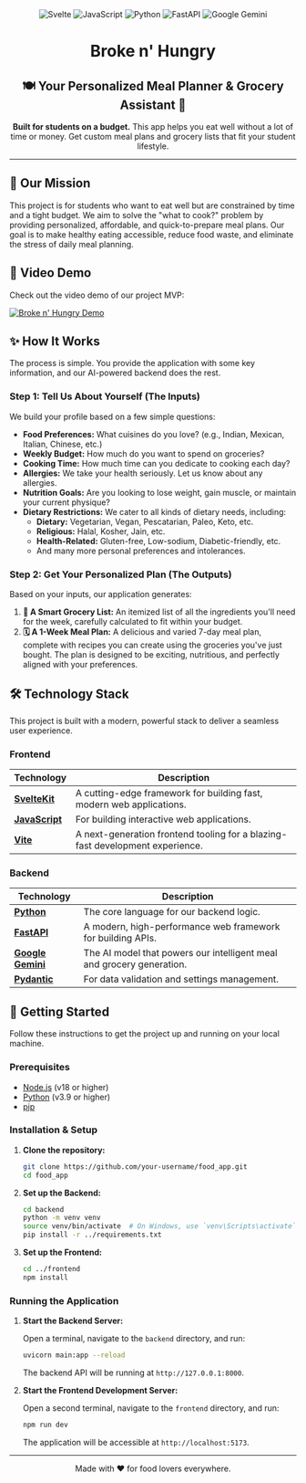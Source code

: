 <div align="center">
  <img src="https://img.shields.io/badge/svelte-%23f1413d.svg?style=for-the-badge&logo=svelte&logoColor=white" alt="Svelte" />
  <img src="https://img.shields.io/badge/javascript-%23F7DF1E.svg?style=for-the-badge&logo=javascript&logoColor=black" alt="JavaScript" />
  <img src="https://img.shields.io/badge/python-3670A0?style=for-the-badge&logo=python&logoColor=ffdd54" alt="Python" />
  <img src="https://img.shields.io/badge/fastapi-109989?style=for-the-badge&logo=FASTAPI&logoColor=white" alt="FastAPI" />
  <img src="https://img.shields.io/badge/Google%20Gemini-4285F4?style=for-the-badge&logo=google&logoColor=white" alt="Google Gemini" />
</div>

<h1 align="center">
  Broke n' Hungry
</h1>
<h2 align="center">
  🍽️ Your Personalized Meal Planner & Grocery Assistant 🥗
</h2>

<p align="center">
  <strong>Built for students on a budget.</strong> This app helps you eat well without a lot of time or money. Get custom meal plans and grocery lists that fit your student lifestyle.
</p>

---

## 🎯 Our Mission

This project is for students who want to eat well but are constrained by time and a tight budget. We aim to solve the "what to cook?" problem by providing personalized, affordable, and quick-to-prepare meal plans. Our goal is to make healthy eating accessible, reduce food waste, and eliminate the stress of daily meal planning.

## 🎥 Video Demo

Check out the video demo of our project MVP:

[![Broke n' Hungry Demo](https://img.youtube.com/vi/aVz0dD2MiGk/0.jpg)](https://youtu.be/aVz0dD2MiGk?si=fquaQXW63RXmFEl9)

## ✨ How It Works

The process is simple. You provide the application with some key information, and our AI-powered backend does the rest.

### Step 1: Tell Us About Yourself (The Inputs)

We build your profile based on a few simple questions:

-   **Food Preferences:** What cuisines do you love? (e.g., Indian, Mexican, Italian, Chinese, etc.)
-   **Weekly Budget:** How much do you want to spend on groceries?
-   **Cooking Time:** How much time can you dedicate to cooking each day?
-   **Allergies:** We take your health seriously. Let us know about any allergies.
-   **Nutrition Goals:** Are you looking to lose weight, gain muscle, or maintain your current physique?
-   **Dietary Restrictions:** We cater to all kinds of dietary needs, including:
    -   **Dietary:** Vegetarian, Vegan, Pescatarian, Paleo, Keto, etc.
    -   **Religious:** Halal, Kosher, Jain, etc.
    -   **Health-Related:** Gluten-free, Low-sodium, Diabetic-friendly, etc.
    -   And many more personal preferences and intolerances.

### Step 2: Get Your Personalized Plan (The Outputs)

Based on your inputs, our application generates:

1.  **🛒 A Smart Grocery List:** An itemized list of all the ingredients you'll need for the week, carefully calculated to fit within your budget.
2.  **🗓️ A 1-Week Meal Plan:** A delicious and varied 7-day meal plan, complete with recipes you can create using the groceries you've just bought. The plan is designed to be exciting, nutritious, and perfectly aligned with your preferences.

## 🛠️ Technology Stack

This project is built with a modern, powerful stack to deliver a seamless user experience.

### Frontend

| Technology                                                                                                  | Description                              |
| ----------------------------------------------------------------------------------------------------------- | ---------------------------------------- |
| **[SvelteKit](https://kit.svelte.dev/)**                                                                    | A cutting-edge framework for building fast, modern web applications. |
| **[JavaScript](https://developer.mozilla.org/en-US/docs/Web/JavaScript)**                                   | For building interactive web applications. |
| **[Vite](https://vitejs.dev/)**                                                                             | A next-generation frontend tooling for a blazing-fast development experience. |

### Backend

| Technology                                                                                                    | Description                              |
| ------------------------------------------------------------------------------------------------------------- | ---------------------------------------- |
| **[Python](https://www.python.org/)**                                                                         | The core language for our backend logic. |
| **[FastAPI](https://fastapi.tiangolo.com/)**                                                                  | A modern, high-performance web framework for building APIs. |
| **[Google Gemini](https://ai.google/discover/geminipro/)**                                                    | The AI model that powers our intelligent meal and grocery generation. |
| **[Pydantic](https://docs.pydantic.dev/)**                                                                    | For data validation and settings management. |

## 🚀 Getting Started

Follow these instructions to get the project up and running on your local machine.

### Prerequisites

- [Node.js](https://nodejs.org/en/) (v18 or higher)
- [Python](https://www.python.org/downloads/) (v3.9 or higher)
- [pip](https://pip.pypa.io/en/stable/installation/)

### Installation & Setup

1.  **Clone the repository:**
    ```bash
    git clone https://github.com/your-username/food_app.git
    cd food_app
    ```

2.  **Set up the Backend:**
    ```bash
    cd backend
    python -m venv venv
    source venv/bin/activate  # On Windows, use `venv\Scripts\activate`
    pip install -r ../requirements.txt
    ```

3.  **Set up the Frontend:**
    ```bash
    cd ../frontend
    npm install
    ```

### Running the Application

1.  **Start the Backend Server:**
    
    Open a terminal, navigate to the `backend` directory, and run:
    ```bash
    uvicorn main:app --reload
    ```
    The backend API will be running at `http://127.0.0.1:8000`.

2.  **Start the Frontend Development Server:**

    Open a second terminal, navigate to the `frontend` directory, and run:
    ```bash
    npm run dev
    ```
    The application will be accessible at `http://localhost:5173`.

---

<p align="center">
  Made with ❤️ for food lovers everywhere. 
</p> 